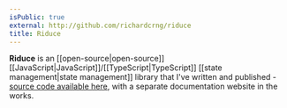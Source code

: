 ```yaml
---
isPublic: true
external: http://github.com/richardcrng/riduce
title: Riduce
---
```


**Riduce** is an [[open-source|open-source]] [[JavaScript|JavaScript]]/[[TypeScript|TypeScript]] [[state management|state management]] library that I've written and published - [source code available here](https://github.com/richardcrng/riduce), with a separate documentation website in the works.